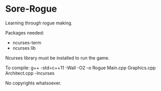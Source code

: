 # Sore-Rogue
Learning through rogue making.

Packages needed:
* ncurses-term
* ncurses lib

Ncurses library must be installed to run the game.

To compile: g++ -std=c++11 -Wall -O2 -o Rogue Main.cpp Graphics.cpp Architect.cpp -lncurses

No copyrights whatsoever.
